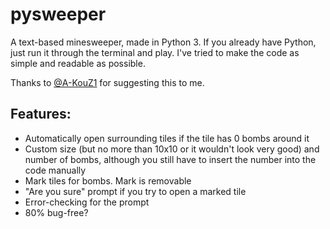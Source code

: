 # pysweeper
A text-based minesweeper, made in Python 3. If you already have Python, just run it through the terminal and play. I've tried to make the code as simple and readable as possible.

Thanks to [@A-KouZ1](https://github.com/A-KouZ1) for suggesting this to me.

## Features:
- Automatically open surrounding tiles if the tile has 0 bombs around it
- Custom size (but no more than 10x10 or it wouldn't look very good) and number of bombs, although you still have to insert the number into the code manually
- Mark tiles for bombs. Mark is removable
- "Are you sure" prompt if you try to open a marked tile
- Error-checking for the prompt
- 80% bug-free?

